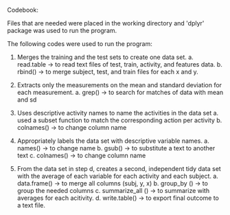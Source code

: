 Codebook:

Files that are needed were placed in the working directory and 'dplyr' package was used to run the program.

The following codes were used to run the program:

1. Merges the training and the test sets to create one data set.
	a. read.table -> to read text files of test, train, activity, and features data.
	b. rbind() -> to merge subject, test, and train files for each x and y. 

2. Extracts only the measurements on the mean and standard deviation for each measurement.
	a. grep() -> to search for matches of data with mean and sd

3. Uses descriptive activity names to name the activities in the data set
	a. used a subset function to match the corresponding action per activity
	b. colnames() -> to change column name

4. Appropriately labels the data set with descriptive variable names.
	a. names() -> to change name
	b. gsub() -> to substitute a text to another text
	c. colnames() -> to change column name

5. From the data set in step d, creates a second, independent tidy data set with the average of each variable for each activity and each subject.
	a. data.frame() -> to merge all columns (subj, y, x)
	b. group_by () -> to group the needed columns
	c. summarize_all () -> to summarize with averages for each acitivity.
	d. write.table() -> to export final outcome to a text file. 
